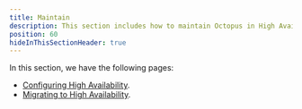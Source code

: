 ```yaml
---
title: Maintain
description: This section includes how to maintain Octopus in High Availability
position: 60
hideInThisSectionHeader: true
---
```


In this section, we have the following pages:
- [Configuring High Availability](/docs/administration/high-availability/maintain/managing-high-availability-nodes.md).
- [Migrating to High Availability](/docs/administration/high-availability/maintain/registering-polling-tentacles.md).
